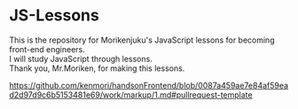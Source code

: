 # JS-Lessons
This is the repository for Morikenjuku's JavaScript lessons for becoming front-end engineers.  
I will study JavaScript through lessons.  
Thank you, Mr.Moriken, for making this lessons.  

https://github.com/kenmori/handsonFrontend/blob/0087a459ae7e84af59ead2d97d9c6b5153481e69/work/markup/1.md#pullrequest-template
